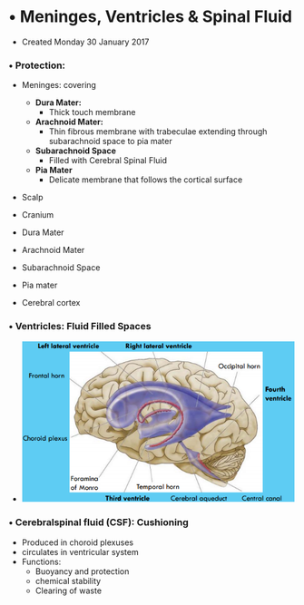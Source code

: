 # • Meninges, Ventricles & Spinal Fluid

* Created Monday 30 January 2017


### • Protection:

* Meninges: covering
	* **Dura Mater:**
		* Thick touch membrane
	* **Arachnoid Mater:**
		* Thin fibrous membrane with trabeculae extending through subarachnoid space to pia mater
	* **Subarachnoid Space**
		* Filled with Cerebral Spinal Fluid
	* **Pia Mater**
		* Delicate membrane that follows the cortical surface



* Scalp
* Cranium
* Dura Mater
* Arachnoid Mater
* Subarachnoid Space
* Pia mater
* Cerebral cortex


### • Ventricles: Fluid Filled Spaces

* ![](./Meninges,_Ventricles_&_Spinal_Fluid/pasted_image.png)


### • Cerebralspinal fluid (CSF): Cushioning

* Produced in choroid plexuses
* circulates in ventricular system
* Functions:
	* Buoyancy and protection
	* chemical stability
	* Clearing of waste

		


